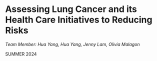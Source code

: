 # Assessing Lung Cancer and its Health Care Initiatives to Reducing Risks

*Team Member: Hua Yang, Hua Yang, Jenny Lam, Olivia Malagon*<br>

SUMMER 2024 
